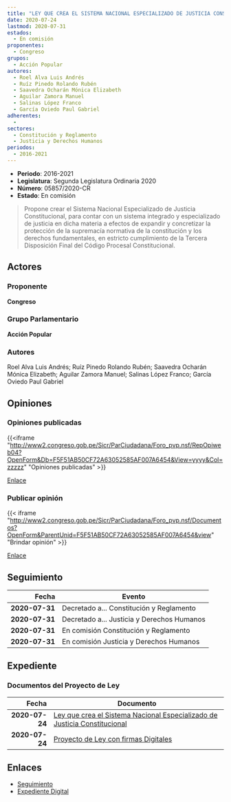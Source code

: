 ```yaml
---
title: "LEY QUE CREA EL SISTEMA NACIONAL ESPECIALIZADO DE JUSTICIA CONSTITUCIONAL"
date: 2020-07-24
lastmod: 2020-07-31
estados: 
  - En comisión
proponentes: 
  - Congreso
grupos: 
  - Acción Popular
autores: 
  - Roel Alva Luis Andrés
  - Ruíz Pinedo Rolando Rubén
  - Saavedra Ocharán Mónica Elizabeth
  - Aguilar Zamora Manuel
  - Salinas López Franco
  - García Oviedo Paul Gabriel
adherentes: 
  - 
sectores: 
  - Constitución y Reglamento
  - Justicia y Derechos Humanos
periodos: 
  - 2016-2021
---
```


- **Periodo**: 2016-2021
- **Legislatura**: Segunda Legislatura Ordinaria 2020
- **Número**: 05857/2020-CR
- **Estado**: En comisión

> Propone crear el Sistema Nacional Especializado de Justicia Constitucional, para contar con un sistema integrado y especializado de justicia en dicha materia a efectos de expandir y concretizar la protección de la supremacía normativa de la constitución y los derechos fundamentales, en estricto cumplimiento de la Tercera Disposición Final del Código Procesal Constitucional.


## Actores

### Proponente

**Congreso**

### Grupo Parlamentario

**Acción Popular**

### Autores

Roel Alva Luis Andrés; Ruíz Pinedo Rolando Rubén; Saavedra Ocharán Mónica Elizabeth; Aguilar Zamora Manuel; Salinas López Franco; García Oviedo Paul Gabriel


## Opiniones

### Opiniones publicadas

{{<iframe "http://www2.congreso.gob.pe/Sicr/ParCiudadana/Foro_pvp.nsf/RepOpiweb04?OpenForm&Db=F5F51AB50CF72A63052585AF007A6454&View=yyyy&Col=zzzzz" "Opiniones publicadas" >}}

[Enlace](http://www2.congreso.gob.pe/Sicr/ParCiudadana/Foro_pvp.nsf/RepOpiweb04?OpenForm&Db=F5F51AB50CF72A63052585AF007A6454&View=yyyy&Col=zzzzz)
### Publicar opinión

{{< iframe "http://www2.congreso.gob.pe/Sicr/ParCiudadana/Foro_pvp.nsf/Documentos?OpenForm&ParentUnid=F5F51AB50CF72A63052585AF007A6454&view" "Brindar opinión" >}}

[Enlace](http://www2.congreso.gob.pe/Sicr/ParCiudadana/Foro_pvp.nsf/Documentos?OpenForm&ParentUnid=F5F51AB50CF72A63052585AF007A6454&view)

## Seguimiento

| Fecha | Evento |
|------:|--------|
| **2020-07-31** | Decretado a... Constitución y Reglamento|
| **2020-07-31** | Decretado a... Justicia y Derechos Humanos|
| **2020-07-31** | En comisión Constitución y Reglamento|
| **2020-07-31** | En comisión Justicia y Derechos Humanos|


## Expediente


### Documentos del Proyecto de Ley

| Fecha | Documento |
|------:|--------|
| **2020-07-24** | [Ley que crea el Sistema Nacional Especializado de Justicia Constitucional](http://www.leyes.congreso.gob.pe/Documentos/2016_2021/Proyectos_de_Ley_y_de_Resoluciones_Legislativas/PL05857-20200724.pdf) |
| **2020-07-24** | [Proyecto de Ley con firmas Digitales](http://www.leyes.congreso.gob.pe/Documentos/2016_2021/Proyectos_de_Ley_y_de_Resoluciones_Legislativas/Proyectos_Firmas_digitales/PL05857.pdf) |

## Enlaces 

- [Seguimiento](http://www2.congreso.gob.pe/Sicr/TraDocEstProc/CLProLey2016.nsf/f7fff46988ca05b1052578e100829cc7/24a4792734d2a6ea052585b0001a5838?OpenDocument)
- [Expediente Digital](http://www2.congreso.gob.pe/Sicr/TraDocEstProc/CLProLey2016.nsf/f7fff46988ca05b1052578e100829cc7/24a4792734d2a6ea052585b0001a5838?OpenDocument&Click=05257FB7005EB655.eb71d0cf91d8294e05256cdf006b5706/$Body/0.1C6C)
